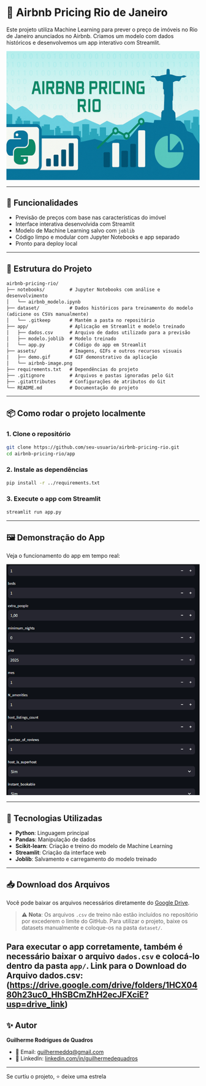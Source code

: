 # 🏡 Airbnb Pricing Rio de Janeiro

Este projeto utiliza Machine Learning para prever o preço de imóveis no Rio de Janeiro anunciados no Airbnb. Criamos um modelo com dados históricos e desenvolvemos um app interativo com Streamlit.

![Capa do Projeto](assets/airbnb-image.png)

---

## 🚀 Funcionalidades

- Previsão de preços com base nas características do imóvel
- Interface interativa desenvolvida com Streamlit
- Modelo de Machine Learning salvo com `joblib`
- Código limpo e modular com Jupyter Notebooks e app separado
- Pronto para deploy local

---

## 📂 Estrutura do Projeto

```
airbnb-pricing-rio/
├── notebooks/         # Jupyter Notebooks com análise e desenvolvimento
│   └── airbnb_modelo.ipynb
├── dataset/           # Dados históricos para treinamento do modelo (adicione os CSVs manualmente)
│   └── .gitkeep       # Mantém a pasta no repositório
├── app/               # Aplicação em Streamlit e modelo treinado
│   ├── dados.csv      # Arquivo de dados utilizado para a previsão
│   ├── modelo.joblib  # Modelo treinado
│   └── app.py         # Código do app em Streamlit
├── assets/            # Imagens, GIFs e outros recursos visuais
│   ├── demo.gif       # GIF demonstrativo da aplicação
│   └── airbnb-image.png
├── requirements.txt   # Dependências do projeto
├── .gitignore         # Arquivos e pastas ignoradas pelo Git
├── .gitattributes     # Configurações de atributos do Git
└── README.md          # Documentação do projeto
```

---

## 📦 Como rodar o projeto localmente

### 1. Clone o repositório

```bash
git clone https://github.com/seu-usuario/airbnb-pricing-rio.git
cd airbnb-pricing-rio/app
```

### 2. Instale as dependências

```bash
pip install -r ../requirements.txt
```

### 3. Execute o app com Streamlit

```bash
streamlit run app.py
```

---

## 🖼️ Demonstração do App

Veja o funcionamento do app em tempo real:

![Demonstração do App](assets/demo.gif)

---

## 🔧 Tecnologias Utilizadas

- **Python**: Linguagem principal
- **Pandas**: Manipulação de dados
- **Scikit-learn**: Criação e treino do modelo de Machine Learning
- **Streamlit**: Criação da interface web
- **Joblib**: Salvamento e carregamento do modelo treinado

---

## 📥 Download dos Arquivos

Você pode baixar os arquivos necessários diretamente do [Google Drive](https://drive.google.com/drive/folders/1pzUiazh12EwBc7Lu5L0o-4wX4g9V5ybU?usp=drive_link).

> ⚠️ **Nota**: Os arquivos `.csv` de treino não estão incluídos no repositório por excederem o limite do GitHub. Para utilizar o projeto, baixe os datasets manualmente e coloque-os na pasta `dataset/`.

Para executar o app corretamente, também é necessário baixar o arquivo `dados.csv` e colocá-lo dentro da pasta `app/`.
Link para o Download do Arquivo dados.csv: (https://drive.google.com/drive/folders/1HCX0480h23uc0_HhSBCmZhH2ecJFXciE?usp=drive_link)
---

## ✨ Autor

**Guilherme Rodrigues de Quadros**

- 📧 Email: guilhermeddq@gmail.com  
- 💼 LinkedIn: [linkedin.com/in/guilhermedequadros](https://www.linkedin.com/in/guilhermedequadros/)

---

Se curtiu o projeto, ⭐️ deixe uma estrela

